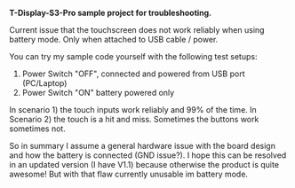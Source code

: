 **T-Display-S3-Pro sample project for troubleshooting.**

Current issue that the touchscreen does not work reliably when using battery mode. Only when attached to USB cable / power.

You can try my sample code yourself with the following test setups:

1) Power Switch "OFF", connected and powered from USB port (PC/Laptop)
2) Power Switch "ON" battery powered only
   
In scenario 1) the touch inputs work reliably and 99% of the time. In Scenario 2) the touch is a hit and miss. Sometimes the buttons work sometimes not.

So in summary I assume a general hardware issue with the board design and how the battery is connected (GND issue?). I hope this can be resolved in an updated version (I have V1.1) because otherwise the product is quite awesome! But with that flaw currently unusable im battery mode.
